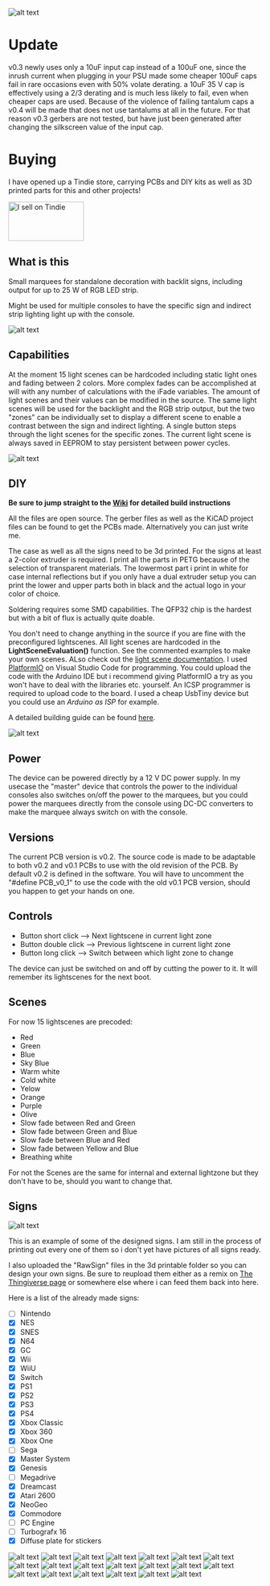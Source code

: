 ![alt text](https://github.com/Chrismettal/MiniMarquee/blob/master/images/Logo.png "MiniMarqueev0.2Logo")

# Update

v0.3 newly uses only a 10uF input cap instead of a 100uF one, since the inrush current when plugging in your PSU made some cheaper 100uF caps fail in rare occasions even with 50% volate derating. a 10uF 35 V cap is effectively using a 2/3 derating and is much less likely to fail, even when cheaper caps are used. Because of the violence of failing tantalum caps a v0.4 will be made that does not use tantalums at all in the future. For that reason v0.3 gerbers are not tested, but have just been generated after changing the silkscreen value of the input cap.

# Buying

I have opened up a Tindie store, carrying PCBs and DIY kits as well as 3D printed parts for this and other projects!

<a href="https://www.tindie.com/stores/binary-6/?ref=offsite_badges&utm_source=sellers_Chrismettal&utm_medium=badges&utm_campaign=badge_medium"><img src="https://d2ss6ovg47m0r5.cloudfront.net/badges/tindie-mediums.png" alt="I sell on Tindie" width="150" height="78"></a>


## What is this

Small marquees for standalone decoration with backlit signs, including output for up to 25 W of RGB LED strip.

Might be used for multiple consoles to have the specific sign and indirect strip lighting light up with the console.

![alt text](https://github.com/Chrismettal/MiniMarquee/blob/master/images/Finished.gif)

## Capabilities

At the moment 15 light scenes can be hardcoded including static light ones and fading between 2 colors. More complex fades can be accomplished at will with any number of calculations with the iFade variables. The amount of light scenes and their values can be modified in the source. The same light scenes will be used for the backlight and the RGB strip output, but the two "zones" can be individually set to display a different scene to enable a contrast between the sign and indirect lighting. A single button steps through the light scenes for the specific zones. The current light scene is always saved in EEPROM to stay persistent between power cycles.

![alt text](https://github.com/Chrismettal/MiniMarquee/blob/master/images/Output.jpg)

## DIY

**Be sure to jump straight to the [Wiki](https://github.com/Chrismettal/MiniMarquee/wiki) for detailed build instructions**

All the files are open source. The gerber files as well as the KiCAD project files can be found to get the PCBs made. Alternatively you can just write me. 

The case as well as all the signs need to be 3d printed. For the signs at least a 2-color extruder is required. I print all the parts in PETG because of the selection of transparent materials. The lowermost part i print in white for case internal reflections but if you only have a dual extruder setup you can print the lower and upper parts both in black and the actual logo in your color of choice.

Soldering requires some SMD capabilities. The QFP32 chip is the hardest but with a bit of flux is actually quite doable.

You don't need to change anything in the source if you are fine with the preconfigured lightscenes.
All light scenes are hardcoded in the **LightSceneEvaluation()** function. See the commented examples to make your own scenes. ALso check out the [light scene documentation](https://github.com/Chrismettal/MiniMarquee/wiki/Editing-lightscenes).
I used [PlatformIO](https://platformio.org/) on Visual Studio Code for programming. You could upload the code with the Arduino IDE but i recommend giving PlatformIO a try as you won't have to deal with the libraries etc. yourself.
An ICSP programmer is required to upload code to the board. I used a cheap UsbTiny device but you could use an *Arduino as ISP* for example.

A detailed building guide can be found [here](https://github.com/Chrismettal/MiniMarquee/wiki/Build-guide).

![alt text](https://github.com/Chrismettal/MiniMarquee/blob/master/images/Open.jpg)

## Power

The device can be powered directly by a 12 V DC power supply. In my usecase the "master" device that controls the power to the individual consoles also switches on/off the power to the marquees, but you could power the marquees directly from the console using DC-DC converters to make the marquee always switch on with the console. 

## Versions

The current PCB version is v0.2.
The source code is made to be adaptable to both v0.2 and v0.1 PCBs to use with the old revision of the PCB. By default v0.2 is defined in the software. You will have to uncomment the "#define PCB_v0_1" to use the code with the old v0.1 PCB version, should you happen to get your hands on one.

## Controls

- Button short click    --> Next lightscene in current light zone
- Button double click   --> Previous lightscene in current light zone
- Button long click     --> Switch between which light zone to change

The device can just be switched on and off by cutting the power to it. It will remember its lightscenes for the next boot.

## Scenes

For now 15 lightscenes are precoded:

- Red
- Green
- Blue
- Sky Blue
- Warm white
- Cold white
- Yelow
- Orange
- Purple
- Olive
- Slow fade between Red and Green
- Slow fade between Green and Blue
- Slow fade between Blue and Red
- Slow fade between Yellow and Blue
- Breathing white

For not the Scenes are the same for internal and external lightzone but they don't have to be, should you want to change that.

## Signs

![alt text](https://github.com/Chrismettal/MiniMarquee/blob/master/images/sliced.png)

This is an example of some of the designed signs. I am still in the process of printing out every one of them so i don't yet have pictures of all signs ready.

I also uploaded the "RawSign" files in the 3d printable folder so you can design your own signs. Be sure to reupload them either as a remix on [The Thingiverse page](https://www.thingiverse.com/thing:3683055) or somewhere else where i can feed them back into here.

Here is a list of the already made signs:

- [ ]  Nintendo
- [x]  NES
- [x]  SNES
- [x]  N64
- [x]  GC
- [x]  Wii
- [x]  WiiU
- [x]  Switch
- [x]  PS1
- [x]  PS2
- [x]  PS3
- [x]  PS4
- [x]  Xbox Classic
- [x]  Xbox 360
- [x]  Xbox One
- [ ]  Sega
- [x]  Master System
- [x]  Genesis
- [ ]  Megadrive
- [x]  Dreamcast
- [x]  Atari 2600
- [x]  NeoGeo
- [x]  Commodore
- [ ]  PC Engine
- [ ]  Turbografx 16
- [x]  Diffuse plate for stickers

![alt text](https://github.com/Chrismettal/MiniMarquee/blob/master/images/signs/NES.jpg)
![alt text](https://github.com/Chrismettal/MiniMarquee/blob/master/images/signs/SNES.jpg)
![alt text](https://github.com/Chrismettal/MiniMarquee/blob/master/images/signs/N64.jpg)
![alt text](https://github.com/Chrismettal/MiniMarquee/blob/master/images/signs/NGC.jpg)
![alt text](https://github.com/Chrismettal/MiniMarquee/blob/master/images/signs/Wii.jpg)
![alt text](https://github.com/Chrismettal/MiniMarquee/blob/master/images/signs/WiiU.jpg)
![alt text](https://github.com/Chrismettal/MiniMarquee/blob/master/images/signs/Switch.jpg)
![alt text](https://github.com/Chrismettal/MiniMarquee/blob/master/images/signs/PS.jpg)
![alt text](https://github.com/Chrismettal/MiniMarquee/blob/master/images/signs/PS2.jpg)
![alt text](https://github.com/Chrismettal/MiniMarquee/blob/master/images/signs/PS3.jpg)
![alt text](https://github.com/Chrismettal/MiniMarquee/blob/master/images/signs/PS4.jpg)
![alt text](https://github.com/Chrismettal/MiniMarquee/blob/master/images/signs/Xbox.jpg)
![alt text](https://github.com/Chrismettal/MiniMarquee/blob/master/images/signs/Xbox360.jpg)
![alt text](https://github.com/Chrismettal/MiniMarquee/blob/master/images/signs/XboxOne.jpg)
![alt text](https://github.com/Chrismettal/MiniMarquee/blob/master/images/signs/Atari2600.jpg)
![alt text](https://github.com/Chrismettal/MiniMarquee/blob/master/images/signs/Commodore.jpg)
![alt text](https://github.com/Chrismettal/MiniMarquee/blob/master/images/signs/Neo-Geo.jpg)
![alt text](https://github.com/Chrismettal/MiniMarquee/blob/master/images/signs/SegaMasterSystem.jpg)
![alt text](https://github.com/Chrismettal/MiniMarquee/blob/master/images/signs/Genesis.jpg)
![alt text](https://github.com/Chrismettal/MiniMarquee/blob/master/images/signs/Dreamcast.jpg)

